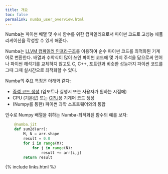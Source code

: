 ```yaml
---
title: 개요
toc: false
permalink: numba_user_overview.html
---
```


Numba는 파이썬 배열 및 수치 함수를 위한 컴파일러으로서 파이썬 코드로 고성능 애플리케이션을 작성할 수 있게 해준다.

Numba는 [LLVM 컴파일러 인프라구조](http://llvm.org/)를 이용하여 순수 파이썬 코드를 최적화된 기계어로 변환한다. 
배열과 수학식이 많이 쓰인 파이썬 코드에 몇 가지 주석을 닮으로써 언어나 파이썬 해석기를 교체하지 않고도 
C, C++, 포트란과 비슷한 성능까지 파이썬 코드를 그때 그때 실시간으로 최적화할 수 있다.

Numba의 주요 특징은 아래와 같다:

-   [즉석 코드 생성](numba_user_jit.html) (임포트나 실행시 또는 사용자가 원하는 시점에)
-   CPU (기본값) 또는 [GPU](numba_cuda_index.html)용 기계어 코드 생성
-   (Numpy를 통한) 파이썬 과학 소프트웨어와의 통합

인수로 Numpy 배열을 취하는 Numba-최적화된 함수의 예를 보자:

```python
    @numba.jit
    def sum2d(arr):
        M, N = arr.shape
        result = 0.0
        for i in range(M):
            for j in range(N):
                result += arr[i,j]
        return result
```

{% include links.html %}
